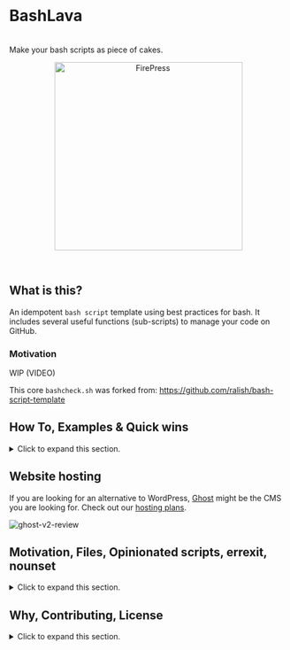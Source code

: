 &nbsp;

<p align="center">
<h1>BashLava</h1><br>
Make your bash scripts as piece of cakes.
</p>

<p align="center">
  <a href="https://github.com/firepress-org/bashlava">
    <img src="![bashlava-main-rect](https://user-images.githubusercontent.com/6694151/74113494-746ee100-4b72-11ea-9601-bd7b1d786b41.jpg)" width="340px" alt="FirePress" />
  </a>
</p>

&nbsp;

## What is this?

An idempotent `bash script` template using best practices for bash. It includes several useful functions (sub-scripts) to manage your code on GitHub.

### Motivation

WIP (VIDEO)

This core `bashcheck.sh` was forked from: https://github.com/ralish/bash-script-template

## How To, Examples & Quick wins

<details><summary>Click to expand this section.</summary>
<p>

You should use an alias like: `alias uu=./utility.sh ` (with a space at the end) to really benefit from this app.

**Example**: help

![Screen Shot 2020-02-08 at 10 18 35 PM](https://user-images.githubusercontent.com/6694151/74095577-03232580-4ac1-11ea-936d-eace83e91fe0.jpg)

**Example**: test

```
./utility.sh test"

$1 is now test
$2 is now not-set
$3 is now not-set

——> Hub is installed.
——> Docker is installed.
——> Date is: 2019-09-06_23H10s56
```

**Example**: test using attributes

```
./utility.sh test two "The red fox is running."

$1 is now test
$2 is now two
$3 is now The red fox is running.

——> Hub is installed.
——> Docker is installed.
——> Date is: 2019-09-06_23H39s16
```

**Example**: git push

```
./utility.sh push

——> ERROR: You must provide a Git message.
```

Now with a second attribute:

```
./utility.sh push "README / Add requirement section"

Enumerating objects: 5, done.
Counting objects: 100% (5/5), done.
Delta compression using up to 8 threads
Compressing objects: 100% (3/3), done.
Writing objects: 100% (3/3), 506 bytes | 506.00 KiB/s, done.
Total 3 (delta 2), reused 0 (delta 0)
remote: Resolving deltas: 100% (2/2), completed with 2 local objects.
To github.com:firepress-org/bash-script-template.git
   9737dc7..7255277  master -> master
```

**Example**: list available functions

```
./utility.sh which

-h
add_changelog
add_dockerfile
add_dockerignore
add_gitignore
add_license
ci
cl
cl-read
cl-view
diff
dk_update
dk_view
edge-init
example_array
example_figlet
hash
help
help-bash
help-pr-process
help-workflow
lint
lint_hado
list
log
logs
master
master-nosq
mdv
mdv-all
pass
passgen
passgen_long
prt
push
release
release_find_the_latest
sq
stat
stats
status
tag
test
which
```

</p>
</details>


## Website hosting

If you are looking for an alternative to WordPress, [Ghost](https://firepress.org/en/faq/#what-is-ghost) might be the CMS you are looking for. Check out our [hosting plans](https://firepress.org/en).

![ghost-v2-review](https://user-images.githubusercontent.com/6694151/64218253-f144b300-ce8e-11e9-8d75-312a2b6a3160.gif)


## Motivation, Files, Opinionated scripts, errexit, nounset

<details><summary>Click to expand this section.</summary>
<p>

### Installation

You shoud syslink these to the git repo to make future update easy.

example:
```
ln -s $HOME/Github/firepress-org/bashlava/bashlava.sh /usr/local/bin/bashlava.sh
ln -s $HOME/Github/firepress-org/bashlava/.bashcheck.sh /usr/local/bin/.bashcheck.sh
```

Assuming your $path is:

```
/usr/local/bin/utility.sh
/usr/local/bin/bashcheck.sh
```

## Requirements

- [Docker](https://docs.docker.com/install/)
- [Hub](https://github.com/github/hub#installation) needed to push release

</p>
</details>

## Why, Contributing, License

<details><summary>Click to expand this section.</summary>
<p>

## Why all this work?

Our [mission](https://firepress.org/en/our-mission/) is to empower freelancers and small organizations to build an outstanding mobile-first website.

Because we believe your website should speak up in your name, we consider our mission completed once your site has become your impresario.

Find me on Twitter [@askpascalandy](https://twitter.com/askpascalandy).

— [The FirePress Team](https://firepress.org/) 🔥📰

## Contributing

The power of communities pull request and forks means that `1 + 1 = 3`. You can help to make this repo a better one! Here is how:

1. Fork it
2. Create your feature branch: `git checkout -b my-new-feature`
3. Commit your changes: `git commit -am 'Add some feature'`
4. Push to the branch: `git push origin my-new-feature`
5. Submit a pull request

Check this post for more details: [Contributing to our Github project](https://pascalandy.com/blog/contributing-to-our-github-project/). Also, by contributing you agree to the [Contributor Code of Conduct on GitHub](https://pascalandy.com/blog/contributor-code-of-conduct-on-github/). 

## License

- This git repo is under the **GNU V3** license. [Find it here](./LICENSE).

</p>
</details>
